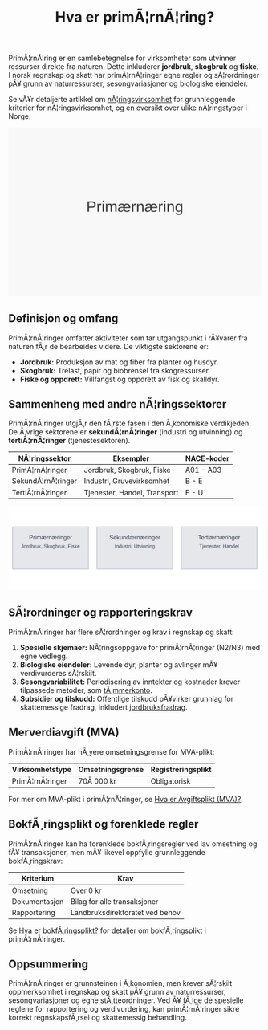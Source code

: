 ﻿---
title: "Hva er primÃ¦rnÃ¦ring?"
meta_title: "Hva er primÃ¦rnÃ¦ring?"
meta_description: 'PrimÃ¦rnÃ¦ring er en samlebetegnelse for virksomheter som utvinner ressurser direkte fra naturen. Dette inkluderer **jordbruk**, **skogbruk** og **fiske**. I no...'
slug: primarnaring
type: blog
layout: pages/single
---

PrimÃ¦rnÃ¦ring er en samlebetegnelse for virksomheter som utvinner ressurser direkte fra naturen. Dette inkluderer **jordbruk**, **skogbruk** og **fiske**. I norsk regnskap og skatt har primÃ¦rnÃ¦ringer egne regler og sÃ¦rordninger pÃ¥ grunn av naturressurser, sesongvariasjoner og biologiske eiendeler.

Se vÃ¥r detaljerte artikkel om [nÃ¦ringsvirksomhet](/blogs/regnskap/naeringsvirksomhet "Hva er nÃ¦ringsvirksomhet? Definisjon og Regnskapsmessig Behandling") for grunnleggende kriterier for nÃ¦ringsvirksomhet, og en oversikt over ulike nÃ¦ringstyper i Norge.

![PrimÃ¦rnÃ¦ring](primarnaring-image.svg)

## Definisjon og omfang

PrimÃ¦rnÃ¦ringer omfatter aktiviteter som tar utgangspunkt i rÃ¥varer fra naturen fÃ¸r de bearbeides videre. De viktigste sektorene er:

* **Jordbruk:** Produksjon av mat og fiber fra planter og husdyr.
* **Skogbruk:** Trelast, papir og biobrensel fra skogressurser.
* **Fiske og oppdrett:** Villfangst og oppdrett av fisk og skalldyr.

## Sammenheng med andre nÃ¦ringssektorer

PrimÃ¦rnÃ¦ringer utgjÃ¸r den fÃ¸rste fasen i den Ã¸konomiske verdikjeden. De Ã¸vrige sektorene er **sekundÃ¦rnÃ¦ringer** (industri og utvinning) og **tertiÃ¦rnÃ¦ringer** (tjenestesektoren).

| NÃ¦ringssektor      | Eksempler                                  | NACE-koder     |
|--------------------|---------------------------------------------|----------------|
| PrimÃ¦rnÃ¦ringer     | Jordbruk, Skogbruk, Fiske                  | A01 - A03      |
| SekundÃ¦rnÃ¦ringer   | Industri, Gruvevirksomhet                   | B - E          |
| TertiÃ¦rnÃ¦ringer    | Tjenester, Handel, Transport                | F - U          |

![Oversikt over nÃ¦ringssektorer](primarnaring-illustrasjon.svg)

## SÃ¦rordninger og rapporteringskrav

PrimÃ¦rnÃ¦ringer har flere sÃ¦rordninger og krav i regnskap og skatt:

1.  **Spesielle skjemaer:** NÃ¦ringsoppgave for primÃ¦rnÃ¦ringer (N2/N3) med egne vedlegg.
2.  **Biologiske eiendeler:** Levende dyr, planter og avlinger mÃ¥ verdivurderes sÃ¦rskilt.
3.  **Sesongvariabilitet:** Periodisering av inntekter og kostnader krever tilpassede metoder, som [tÃ¸mmerkonto](/blogs/regnskap/hva-er-tommerkonto "Hva er TÃ¸mmerkonto? Inntektsutjevning i Skogbruk").
4.  **Subsidier og tilskudd:** Offentlige tilskudd pÃ¥virker grunnlag for skattemessige fradrag, inkludert [jordbruksfradrag](/blogs/regnskap/hva-er-jordbruksfradrag "Hva er Jordbruksfradrag? Komplett Guide til Skattefradrag i Landbruket").

## Merverdiavgift (MVA)

PrimÃ¦rnÃ¦ringer har hÃ¸yere omsetningsgrense for MVA-plikt:

| Virksomhetstype  | Omsetningsgrense | Registreringsplikt |
|------------------|------------------|--------------------|
| PrimÃ¦rnÃ¦ringer   | 70Â 000 kr        | Obligatorisk       |

For mer om MVA-plikt i primÃ¦rnÃ¦ringer, se [Hva er Avgiftsplikt (MVA)?](/blogs/regnskap/hva-er-avgiftsplikt-mva "Hva er Avgiftsplikt (MVA)? Komplett Guide til Merverdiavgift i Norge").

## BokfÃ¸ringsplikt og forenklede regler

PrimÃ¦rnÃ¦ringer kan ha forenklede bokfÃ¸ringsregler ved lav omsetning og fÃ¥ transaksjoner, men mÃ¥ likevel oppfylle grunnleggende bokfÃ¸ringskrav:

| Kriterium         | Krav                         |
|-------------------|------------------------------|
| Omsetning         | Over 0 kr                    |
| Dokumentasjon     | Bilag for alle transaksjoner |
| Rapportering      | Landbruksdirektoratet ved behov |

Se [Hva er bokfÃ¸ringsplikt?](/blogs/regnskap/hva-er-bokforingsplikt "Hva er BokfÃ¸ringsplikt? Komplett Guide til BokfÃ¸ringsplikt i Norge") for detaljer om bokfÃ¸ringsplikt i primÃ¦rnÃ¦ringer.

## Oppsummering

PrimÃ¦rnÃ¦ringer er grunnsteinen i Ã¸konomien, men krever sÃ¦rskilt oppmerksomhet i regnskap og skatt pÃ¥ grunn av naturressurser, sesongvariasjoner og egne stÃ¸tteordninger. Ved Ã¥ fÃ¸lge de spesielle reglene for rapportering og verdivurdering, kan primÃ¦rnÃ¦ringer sikre korrekt regnskapsfÃ¸rsel og skattemessig behandling.






